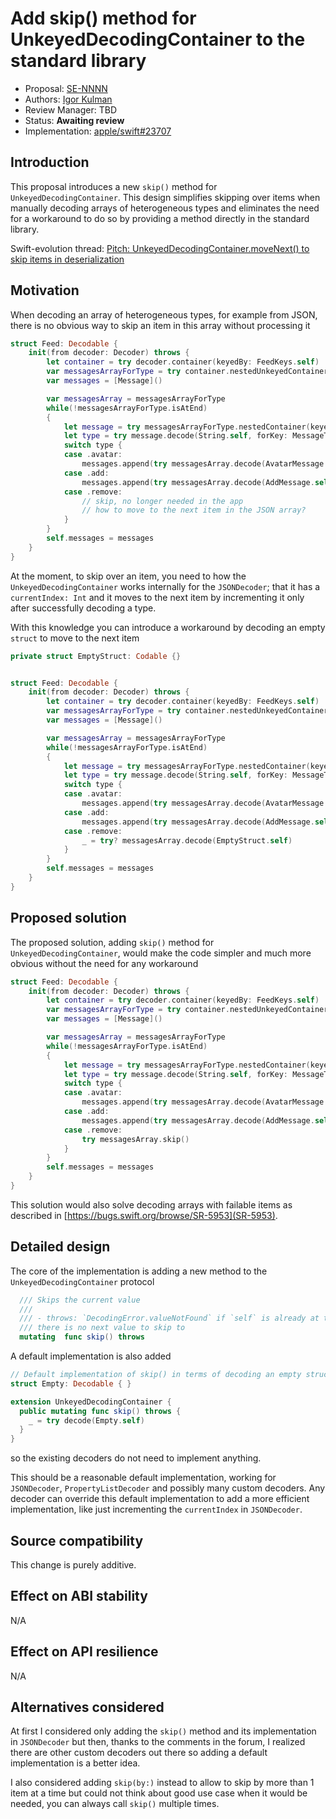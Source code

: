 # Add skip() method for UnkeyedDecodingContainer to the standard library

* Proposal: [SE-NNNN](nnn-UnkeyedDecodingContainer-skip.md)
* Authors: [Igor Kulman](https://github.com/igorkulman)
* Review Manager: TBD
* Status: **Awaiting review**
* Implementation: [apple/swift#23707](https://github.com/apple/swift/pull/23707)

<!--

*During the review process, add the following fields as needed:*

* Implementation: [apple/swift#NNNNN](https://github.com/apple/swift/pull/NNNNN)
* Decision Notes: [Rationale](https://forums.swift.org/), [Additional Commentary](https://forums.swift.org/)
* Bugs: [SR-NNNN](https://bugs.swift.org/browse/SR-NNNN), [SR-MMMM](https://bugs.swift.org/browse/SR-MMMM)
* Previous Revision: [1](https://github.com/apple/swift-evolution/blob/...commit-ID.../proposals/NNNN-filename.md)
* Previous Proposal: [SE-XXXX](XXXX-filename.md)

-->

## Introduction

This proposal introduces a new `skip()` method for `UnkeyedDecodingContainer`. This design simplifies skipping over items when manually decoding arrays of heterogeneous types and eliminates the need for a workaround to do so by providing a method directly in the standard library.

Swift-evolution thread: [Pitch: UnkeyedDecodingContainer.moveNext() to skip items in deserialization](https://forums.swift.org/t/pitch-unkeyeddecodingcontainer-movenext-to-skip-items-in-deserialization/22151)

## Motivation

When decoding an array of heterogeneous types, for example from JSON, there is no obvious way to skip an item in this array without processing it

```swift
struct Feed: Decodable {
    init(from decoder: Decoder) throws {
        let container = try decoder.container(keyedBy: FeedKeys.self)
        var messagesArrayForType = try container.nestedUnkeyedContainer(forKey: FeedKeys.messages)
        var messages = [Message]()

        var messagesArray = messagesArrayForType
        while(!messagesArrayForType.isAtEnd)
        {
            let message = try messagesArrayForType.nestedContainer(keyedBy: MessageTypeKey.self)
            let type = try message.decode(String.self, forKey: MessageTypeKey.type)
            switch type {
            case .avatar:
                messages.append(try messagesArray.decode(AvatarMessage.self))
            case .add:
                messages.append(try messagesArray.decode(AddMessage.self))
            case .remove:
                // skip, no longer needed in the app
                // how to move to the next item in the JSON array?
            }       
        }
        self.messages = messages
    }
}
```

At the moment, to skip over an item, you need to how the  `UnkeyedDecodingContainer` works internally for the `JSONDecoder`; that it has a `currentIndex: Int` and it moves to the next item by incrementing it only after successfully decoding a type.

With this knowledge you can introduce a workaround by decoding an empty `struct` to move to the next item

```swift
private struct EmptyStruct: Codable {}


struct Feed: Decodable {
    init(from decoder: Decoder) throws {
        let container = try decoder.container(keyedBy: FeedKeys.self)
        var messagesArrayForType = try container.nestedUnkeyedContainer(forKey: FeedKeys.messages)
        var messages = [Message]()

        var messagesArray = messagesArrayForType
        while(!messagesArrayForType.isAtEnd)
        {
            let message = try messagesArrayForType.nestedContainer(keyedBy: MessageTypeKey.self)
            let type = try message.decode(String.self, forKey: MessageTypeKey.type)
            switch type {
            case .avatar:
                messages.append(try messagesArray.decode(AvatarMessage.self))
            case .add:
                messages.append(try messagesArray.decode(AddMessage.self))
            case .remove:
                _ = try? messagesArray.decode(EmptyStruct.self)
            }       
        }
        self.messages = messages
    }
}
```

## Proposed solution

The proposed solution, adding `skip()` method for `UnkeyedDecodingContainer`, would make the code simpler and much more obvious without the need for any workaround

```swift
struct Feed: Decodable {
    init(from decoder: Decoder) throws {
        let container = try decoder.container(keyedBy: FeedKeys.self)
        var messagesArrayForType = try container.nestedUnkeyedContainer(forKey: FeedKeys.messages)
        var messages = [Message]()

        var messagesArray = messagesArrayForType
        while(!messagesArrayForType.isAtEnd)
        {
            let message = try messagesArrayForType.nestedContainer(keyedBy: MessageTypeKey.self)
            let type = try message.decode(String.self, forKey: MessageTypeKey.type)
            switch type {
            case .avatar:
                messages.append(try messagesArray.decode(AvatarMessage.self))
            case .add:
                messages.append(try messagesArray.decode(AddMessage.self))
            case .remove:
                try messagesArray.skip()
            }       
        }
        self.messages = messages
    }
}
```

This solution would also solve decoding arrays with failable items as described in [https://bugs.swift.org/browse/SR-5953](SR-5953).

## Detailed design

The core of the implementation is adding a new method to the `UnkeyedDecodingContainer` protocol

```swift
  /// Skips the current value
  ///
  /// - throws: `DecodingError.valueNotFound` if `self` is already at the end and
  /// there is no next value to skip to
  mutating  func skip() throws
```

A default implementation is also added

```swift
// Default implementation of skip() in terms of decoding an empty struct
struct Empty: Decodable { }

extension UnkeyedDecodingContainer {
  public mutating func skip() throws {
    _ = try decode(Empty.self)
  }
}
```

so the existing decoders do not need to implement anything. 

This should be a reasonable default implementation, working for `JSONDecoder`, `PropertyListDecoder` and possibly many custom decoders. Any decoder can override this default implementation to add a more efficient implementation, like just incrementing the `currentIndex` in `JSONDecoder`.

## Source compatibility

This change is purely additive.

## Effect on ABI stability

N/A

## Effect on API resilience

N/A

## Alternatives considered

At first I considered only adding the `skip()` method and its implementation in `JSONDecoder` but then, thanks to the comments in the forum, I realized there are other custom decoders out there so adding a default implementation is a better idea. 

I also considered adding `skip(by:)` instead to allow to skip by more than 1 item at a time but could not think about good use case when it would be needed, you can always call `skip()` multiple times. 